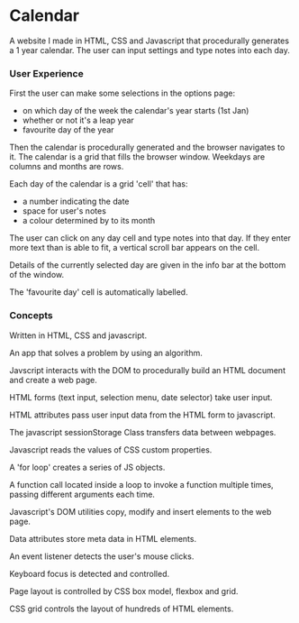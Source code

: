 # Calendar
A website I made in HTML, CSS and Javascript that procedurally generates a 1 year calendar. The user can input settings and type notes into each day.

### User Experience

First the user can make some selections in the options page:
- on which day of the week the calendar's year starts (1st Jan)
- whether or not it's a leap year
- favourite day of the year

Then the calendar is procedurally generated and the browser navigates to it. The calendar is a grid that fills the browser window. Weekdays are columns and months are rows.

Each day of the calendar is a grid 'cell' that has:
- a number indicating the date
- space for user's notes
- a colour determined by to its month

The user can click on any day cell and type notes into that day. If they enter more text than is able to fit, a vertical scroll bar appears on the cell.

Details of the currently selected day are given in the info bar at the bottom of the window.

The 'favourite day' cell is automatically labelled.

### Concepts

Written in HTML, CSS and javascript.

An app that solves a problem by using an algorithm.

Javscript interacts with the DOM to procedurally build an HTML document and create a web page.

HTML forms (text input, selection menu, date selector) take user input.

HTML attributes pass user input data from the HTML form to javascript.

The javascript sessionStorage Class transfers data between webpages.

Javascript reads the values of CSS custom properties.

A 'for loop' creates a series of JS objects.

A function call located inside a loop to invoke a function multiple times, passing different arguments each time.

Javascript's DOM utilities copy, modify and insert elements to the web page.

Data attributes store meta data in HTML elements.

An event listener detects the user's mouse clicks.

Keyboard focus is detected and controlled.

Page layout is controlled by CSS box model, flexbox and grid.

CSS grid controls the layout of hundreds of HTML elements.
